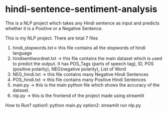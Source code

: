 # hindi-sentence-sentiment-analysis
This is a NLP project which takes any Hindi sentence as input and predicts whether it is a Positive or a Negative Sentence.

This is my NLP project.
There are total 7 files
1. hindi_stopwords.txt-> this file contains all the stopwords of hindi language
2. hindisentiwordnet.txt -> this file contains the main dataset which is used to predict the output. It has POS_Tags (parts of speech tag), ID, POS (positive polarity), NEG(negative polarity), List of Word
3. NEG_hindi.txt -> this file contains many Negative Hindi Sentences
4. POS_hindi.txt -> this file contains many Positive Hindi Sentences
5. main.py -> this is the main python file which shows the accuracy of the dataset.
6. nlp.py -> this is the frontend of the project made using streamlit

How to Run?
option1: python main.py
option2: streamlit run nlp.py
